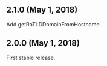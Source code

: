 ## 2.1.0 (May 1, 2018)

Add getRoTLDDomainFromHostname.

## 2.0.0 (May 1, 2018)

First stable release.